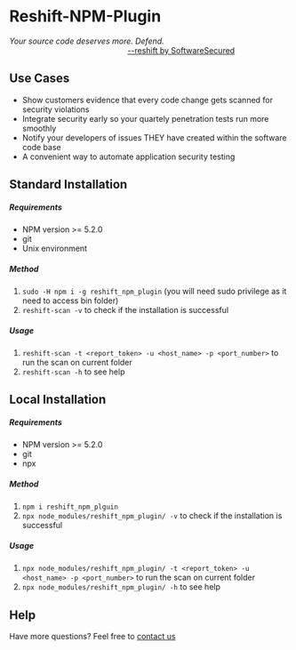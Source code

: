 # Reshift-NPM-Plugin
*Your source code deserves more. Defend.*<br/>
 &nbsp;&nbsp;&nbsp;&nbsp;&nbsp;&nbsp;&nbsp;&nbsp;&nbsp;&nbsp;&nbsp;&nbsp;&nbsp;&nbsp;&nbsp;&nbsp;&nbsp;
 &nbsp;&nbsp;&nbsp;&nbsp;&nbsp;&nbsp;&nbsp;&nbsp;&nbsp;&nbsp;&nbsp;&nbsp;&nbsp;&nbsp;&nbsp;&nbsp;&nbsp;
 &nbsp;&nbsp;&nbsp;&nbsp;&nbsp;&nbsp;&nbsp;&nbsp;&nbsp;&nbsp;&nbsp;&nbsp;&nbsp;&nbsp;&nbsp;&nbsp;&nbsp;
 [--reshift by SoftwareSecured](https://www.softwaresecured.com/reshift/ "Reshift's Homepage")

## Use Cases
* Show customers evidence that every code change gets scanned for security violations
* Integrate security early so your quartely penetration tests run more smoothly
* Notify your developers of issues THEY have created within the software code base
* A convenient way to automate application security testing

## Standard Installation
##### Requirements
* NPM version >= 5.2.0
* git
* Unix environment
##### Method
1. ```sudo -H npm i -g reshift_npm_plugin``` (you will need sudo privilege as it need to access bin folder)
2. ```reshift-scan -v``` to check if the installation is successful
##### Usage
1. ```reshift-scan -t <report_token> -u <host_name> -p <port_number>``` to run the scan on current folder
2. ```reshift-scan -h``` to see help

## Local Installation
##### Requirements
* NPM version >= 5.2.0
* git
* npx
##### Method
1. ```npm i reshift_npm_plguin```
2. ```npx node_modules/reshift_npm_plugin/ -v``` to check if the installation is successful
##### Usage
1. ```npx node_modules/reshift_npm_plugin/ -t <report_token> -u <host_name> -p <port_number>``` to run the scan on current folder
2. ```npx node_modules/reshift_npm_plugin/ -h``` to see help


## Help
Have more questions? Feel free to [contact us](mailto:support@softwaresecursd.com)
